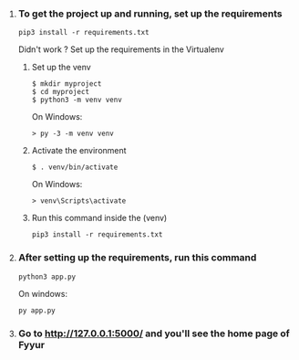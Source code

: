 1. ### To get the project up and running, set up the requirements 

    ```
    pip3 install -r requirements.txt
    ```

    Didn't work ? Set up the requirements in the Virtualenv 

    1. Set up the venv 

        ```
        $ mkdir myproject
        $ cd myproject
        $ python3 -m venv venv
        ```

        On Windows:
        ```
        > py -3 -m venv venv
        ```
    2. Activate the environment
        ```
        $ . venv/bin/activate
        ```

        On Windows:
        ```
        > venv\Scripts\activate
        ```
    3. Run this command inside the (venv)
        ```
        pip3 install -r requirements.txt
        ```

2. ### After setting up the requirements, run this command
    ```
    python3 app.py
    ```
    On windows:
    ```
    py app.py
    ```
3. ### Go to http://127.0.0.1:5000/ and you'll see the home page of Fyyur 


